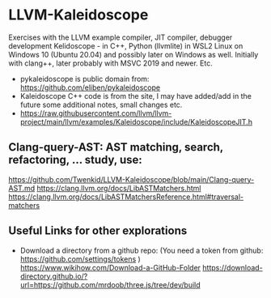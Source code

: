 # LLVM-Kaleidoscope
Exercises with the LLVM example compiler, JIT compiler, debugger development Kelidoscope - in C++, Python (llvmlite) in WSL2 Linux on Windows 10 (Ubuntu 20.04) and possibly later on Windows as well. Initially with clang++, later probably with MSVC 2019 and newer. Etc.

* pykaleidoscope is public domain from: https://github.com/eliben/pykaleidoscope
* Kaleidoscope C++ code is from the site, I may have added/add in the future some additional notes, small changes etc.
* https://raw.githubusercontent.com/llvm/llvm-project/main/llvm/examples/Kaleidoscope/include/KaleidoscopeJIT.h

## Clang-query-AST: AST matching, search, refactoring, ... study, use:

https://github.com/Twenkid/LLVM-Kaleidoscope/blob/main/Clang-query-AST.md
https://clang.llvm.org/docs/LibASTMatchers.html
https://clang.llvm.org/docs/LibASTMatchersReference.html#traversal-matchers

## Useful Links for other explorations


* Download a directory from a github repo:
(You need a token from github: https://github.com/settings/tokens )
https://www.wikihow.com/Download-a-GitHub-Folder
https://download-directory.github.io/?url=https://github.com/mrdoob/three.js/tree/dev/build


